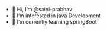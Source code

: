 - 👋 Hi, I’m @saini-prabhav
- 👀 I’m interested in java Development
- 🌱 I’m currently learning springBoot


<!---
saini-prabhav/saini-prabhav is a ✨ special ✨ repository because its `README.md` (this file) appears on your GitHub profile.
You can click the Preview link to take a look at your changes.
--->
